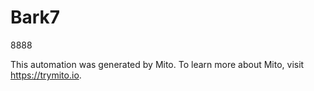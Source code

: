 
# Bark7

8888

This automation was generated by Mito. To learn more about Mito, visit https://trymito.io.
